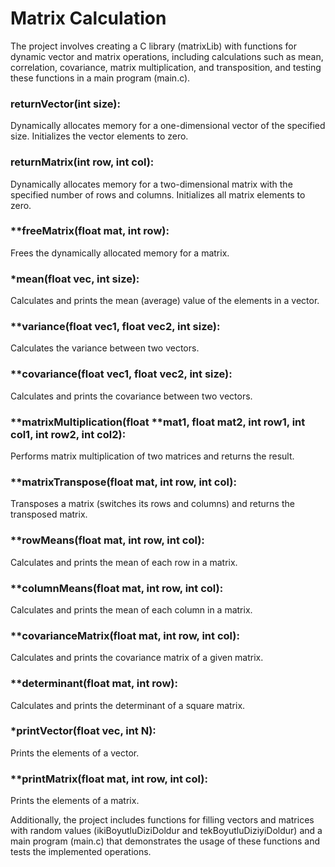 # Matrix Calculation

The project involves creating a C library (matrixLib) with functions for dynamic vector and matrix operations, including calculations such as mean, correlation, covariance, matrix multiplication, and transposition, and testing these functions in a main program (main.c).

### returnVector(int size):
Dynamically allocates memory for a one-dimensional vector of the specified size.
Initializes the vector elements to zero.

### returnMatrix(int row, int col):
Dynamically allocates memory for a two-dimensional matrix with the specified number of rows and columns.
Initializes all matrix elements to zero.

### **freeMatrix(float mat, int row):
Frees the dynamically allocated memory for a matrix.

### *mean(float vec, int size):
Calculates and prints the mean (average) value of the elements in a vector.

### **variance(float vec1, float vec2, int size):
Calculates the variance between two vectors.

### **covariance(float vec1, float vec2, int size):
Calculates and prints the covariance between two vectors.

### **matrixMultiplication(float **mat1, float mat2, int row1, int col1, int row2, int col2):
Performs matrix multiplication of two matrices and returns the result.

### **matrixTranspose(float mat, int row, int col):
Transposes a matrix (switches its rows and columns) and returns the transposed matrix.

### **rowMeans(float mat, int row, int col):
Calculates and prints the mean of each row in a matrix.

### **columnMeans(float mat, int row, int col):
Calculates and prints the mean of each column in a matrix.

### **covarianceMatrix(float mat, int row, int col):
Calculates and prints the covariance matrix of a given matrix.

### **determinant(float mat, int row):
Calculates and prints the determinant of a square matrix.

### *printVector(float vec, int N):
Prints the elements of a vector.

### **printMatrix(float mat, int row, int col):
Prints the elements of a matrix.

Additionally, the project includes functions for filling vectors and matrices with random values (ikiBoyutluDiziDoldur and tekBoyutluDiziyiDoldur) and a main program (main.c) that demonstrates the usage of these functions and tests the implemented operations.
